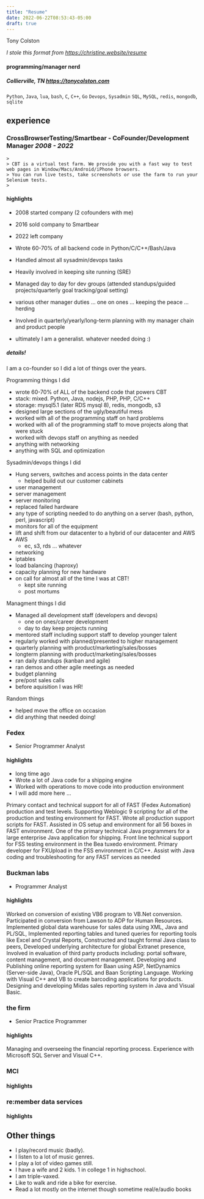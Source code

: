 ```yaml
---
title: "Resume"
date: 2022-06-22T08:53:43-05:00
draft: true
---
```




Tony Colston

*I stole this format from https://christine.website/resume*

#### programming/manager nerd

##### Collierville, TN https://tonycolston.com
`Python`, `Java`, `lua`, `bash`, `C`, `C++`, `Go`
`Devops`, `Sysadmin`
`SQL`, `MySQL`, `redis`, `mongodb`, `sqlite`

## experience

### CrossBrowserTesting/Smartbear - CoFounder/Development Manager *2008 - 2022*

```
>
> CBT is a virtual test farm. We provide you with a fast way to test web pages in Window/Macs/Android/iPhone browsers.
> You can run live tests, take screenshots or use the farm to run your Selenium tests.
>
```

#### highlights
- 2008 started company (2 cofounders with me)
- 2016 sold company to Smartbear
- 2022 left company

- Wrote 60-70% of all backend code in Python/C/C++/Bash/Java
- Handled almost all sysadmin/devops tasks 
- Heavily involved in keeping site running (SRE)
- Managed day to day for dev groups (attended standups/guided projects/quarterly goal tracking/goal setting)
- various other manager duties ... one on ones ... keeping the peace ... herding
- Involved in quarterly/yearly/long-term planning with my manager chain and product people
- ultimately I am a generalist. whatever needed doing :)

##### details!

I am a co-founder so I did a lot of things over the years.

Programming things I did
- wrote 60-70% of ALL of the backend code that powers CBT
- stack: mixed. Python, Java, nodejs, PHP, PHP, C/C++
- storage: mysql5.1 (later RDS mysql 8), redis, mongodb, s3
- designed large sections of the ugly/beautiful mess
- worked with all of the programming staff on hard problems
- worked with all of the programming staff to move projects along that were stuck
- worked with devops staff on anything as needed
- anything with networking
- anything with SQL and optimization

Sysadmin/devops things I did
- Hung servers, switches and access points in the data center
    - helped build out our customer cabinets
- user management
- server management
- server monitoring
- replaced failed hardware
- any type of scripting needed to do anything on a server (bash, python, perl, javascript)
- monitors for all of the equipment
- lift and shift from our datacenter to a hybrid of our datacenter and AWS
- AWS
    - ec, s3, rds ... whatever
- networking
- iptables
- load balancing (haproxy)
- capacity planning for new hardware
- on call for almost all of the time I was at CBT!
    - kept site running
    - post mortums

Managment things I did
- Managed all development staff (developers and devops)
    - one on ones/career development
    - day to day keep projects running
- mentored staff including support staff to develop younger talent
- regularly worked with planned/presented to higher management
- quarterly planning with product/marketing/sales/bosses
- longterm planning with product/marketing/sales/bosses
- ran daily standups (kanban and agile)
- ran demos and other agile meetings as needed
- budget planning
- pre/post sales calls
- before aquisition I was HR!

Random things
- helped move the office on occasion
- did anything that needed doing!


### Fedex
- Senior Programmer Analyst

#### highlights
- long time ago 
- Wrote a lot of Java code for a shipping engine
- Worked with operations to move code into production environment
- I will add more here ...

Primary contact and technical support for all of FAST (Fedex Automation) production and test levels. Supporting Weblogic 9 scripting for all of the production and testing environment for FAST. Wrote all production support scripts for FAST. Assisted in OS setup and environment for all 56 boxes in FAST environment. One of the primary technical Java programmers for a large enterprise Java application for shipping.
Front line technical support for FSS testing environment in the Bea tuxedo environment.
Primary developer for FXUpload in the FSS environment in C/C++.
Assist with Java coding and troubleshooting for any FAST services as needed


### Buckman labs
- Programmer Analyst

#### highlights

Worked on conversion of existing VB6 program to VB.Net conversion. Participated in conversion from Lawson to ADP for Human Resources. Implemented global data warehouse for sales data using XML, Java and PL/SQL, Implemented reporting tables and tuned queries for reporting tools like Excel and Crystal Reports, Constructed and taught formal Java class to peers, Developed underlying architecture for global Extranet presence, Involved in evaluation of third party products including: portal software, content management, and document management. Developing and Publishing online reporting system for Baan using ASP, NetDynamics (Server-side Java), Oracle PL/SQL and Baan Scripting Language. Working with Visual C++ and VB to create barcoding applications for products. Designing and developing Midas sales reporting system in Java and Visual Basic. 


### the firm
- Senior Practice Programmer

#### highlights
Managing and overseeing the financial reporting process. Experience with Microsoft SQL Server and Visual C++.

### MCI
#### highlights

### re:member data services
#### highlights



## Other things
- I play/record music (badly).
- I listen to a lot of music genres.
- I play a lot of video games still.
- I have a wife and 2 kids. 1 in college 1 in highschool.
- I am triple-vaxed.
- Like to walk and ride a bike for exercise.
- Read a lot mostly on the internet though sometime real/e/audio books